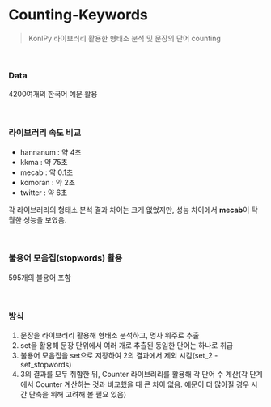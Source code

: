 # Counting-Keywords

> KonlPy 라이브러리 활용한 형태소 분석 및 문장의 단어 counting

</br>

### Data

4200여개의 한국어 예문 활용

</br>

### 라이브러리 속도 비교

* hannanum : 약 4초
* kkma : 약 75초
* mecab : 약 0.1초
* komoran : 약 2초
* twitter : 약 6초

각 라이브러리의 형태소 분석 결과 차이는 크게 없었지만, 성능 차이에서 **mecab**이 탁월한 성능을 보였음.

</br>

### 불용어 모음집(stopwords) 활용

595개의 불용어 포함

</br>

### 방식

1. 문장을 라이브러리 활용해 형태소 분석하고, 명사 위주로 추출
2. set을 활용해 문장 단위에서 여러 개로 추출된 동일한 단어는 하나로 취급
3. 불용어 모음집을 set으로 저장하여 2의 결과에서 제외 시킴(set_2 - set_stopwords)
4. 3의 결과를 모두 취합한 뒤, Counter 라이브러리를 활용해 각 단어 수 계산(각 단계에서 Counter 계산하는 것과 비교했을 때 큰 차이 없음. 예문이 더 많아질 경우 시간 단축을 위해 고려해 볼 필요 있음)

